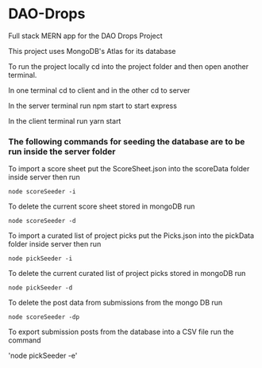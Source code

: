 # DAO-Drops

Full stack MERN app for the DAO Drops Project

This project uses MongoDB's Atlas for its database

To run the project locally cd into the project folder and then open another terminal.

In one terminal cd to client and in the other cd to server

In the server terminal run npm start to start express

In the client terminal run yarn start

### The following commands for seeding the database are to be run inside the server folder

To import a score sheet put the ScoreSheet.json into the scoreData folder inside server then run

`node scoreSeeder -i`

To delete the current score sheet stored in mongoDB run

`node scoreSeeder -d`

To import a curated list of project picks put the Picks.json into the pickData folder inside server then run

`node pickSeeder -i`

To delete the current curated list of project picks stored in mongoDB run

`node pickSeeder -d`

To delete the post data from submissions from the mongo DB run

`node scoreSeeder -dp`

To export submission posts from the database into a CSV file run the command

'node pickSeeder -e'
